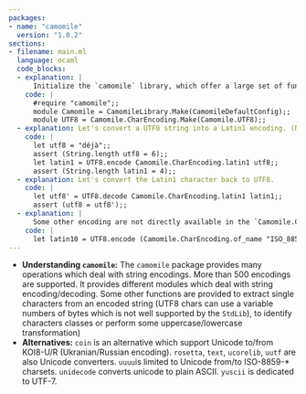 ```yaml
---
packages:
- name: "camomile"
  version: "1.0.2"
sections:
- filename: main.ml
  language: ocaml
  code_blocks:
  - explanation: |
      Initialize the `camomile` library, which offer a large set of functions to deal with strings presented in various encoding. We will need to instanciate a module that deals with UTF8 strings. (In most cases, the source code is in UTF8 and when OCaml see a constant string, it just copy the byte sequence whatever its encoding.). The `Camomile` declaration is required with the version 1 of `camomile` and mustn't be declared with the version 2:
    code: |
	  #require "camomile";;
      module Camomile = CamomileLibrary.Make(CamomileDefaultConfig);;
      module UTF8 = Camomile.CharEncoding.Make(Camomile.UTF8);;
  - explanation: Let's convert a UTF8 string into a Latin1 encoding. (Note, most terminals deal equaly with UTF8 and Latin1 characters, then both strings look equal on the screen). 
    code: |
      let utf8 = "déjà";;
      assert (String.length utf8 = 6);;
      let latin1 = UTF8.encode Camomile.CharEncoding.latin1 utf8;;
      assert (String.length latin1 = 4);;
  - explanation: Let's convert the Latin1 character back to UTF8.
    code: |
      let utf8' = UTF8.decode Camomile.CharEncoding.latin1 latin1;;
      assert (utf8 = utf8');;
  - explanation: |
      Some other encoding are not directly available in the `Camomile.CharEncoding` module, but the `of_name` function can get them. (Note: The Euro glyph (€) is not supported by Latin1. Note, "ISO_8859-16" can also be named "LATIN10")
    code: |
      let latin10 = UTF8.encode (Camomile.CharEncoding.of_name "ISO_8859-16") "100 €";;
---
```


- **Understanding `camomile`:** The `camomile` package provides many operations which deal with string encodings. More than 500 encodings are supported. It provides different modules which deal with string encoding/decoding. Some other functions are provided to extract single characters from an encoded string (UTF8 chars can use a variable numbers of bytes which is not well supported by the `StdLib`), to identify characters classes or perform some uppercase/lowercase transformation)
- **Alternatives:** `coin` is an alternative which support Unicode to/from KOI8-U/R (Ukranian/Russian encoding). `rosetta`, `text`, `ucorelib`, `uutf` are also Unicode converters. `uuuu`is limited to Unicode from/to ISO-8859-* charsets. `unidecode` converts unicode to plain ASCII. `yuscii` is dedicated to UTF-7.
